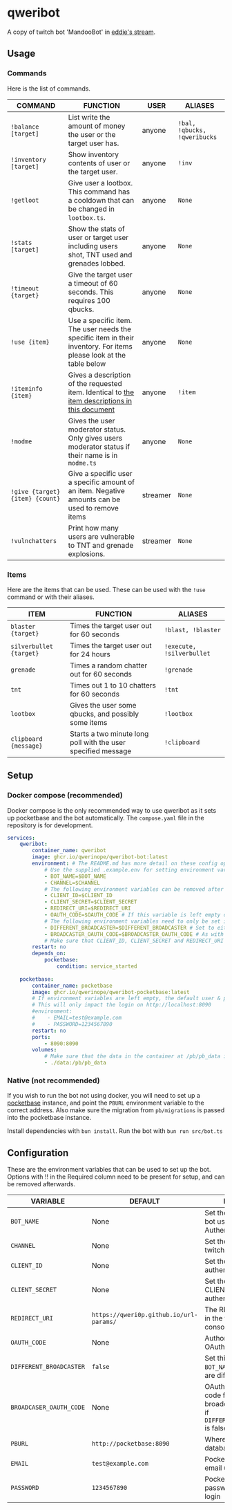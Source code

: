 # qweribot

A copy of twitch bot 'MandooBot' in [eddie's stream](https://twitch.tv/eddie).

## Usage

### Commands

Here is the list of commands.

COMMAND|FUNCTION|USER|ALIASES
-|-|-|-
`!balance [target]`|List write the amount of money the user or the target user has.|anyone|`!bal, !qbucks, !qweribucks`
`!inventory [target]`|Show inventory contents of user or the target user.|anyone|`!inv`
`!getloot`|Give user a lootbox. This command has a cooldown that can be changed in `lootbox.ts`.|anyone|`None`
`!stats [target]`|Show the stats of user or target user including users shot, TNT used and grenades lobbed.|anyone|`None`
`!timeout {target}`|Give the target user a timeout of 60 seconds. This requires 100 qbucks.|anyone|`None`
`!use {item}`|Use a specific item. The user needs the specific item in their inventory. For items please look at the table below|anyone|`None`
`!iteminfo {item}`|Gives a description of the requested item. Identical to [the item descriptions in this document](#items)|anyone|`!item`
`!modme`|Gives the user moderator status. Only gives users moderator status if their name is in `modme.ts`|anyone|`None`
`!give {target} {item} {count}`|Give a specific user a specific amount of an item. Negative amounts can be used to remove items|streamer|`None`
`!vulnchatters`|Print how many users are vulnerable to TNT and grenade explosions.|streamer|`None`

### Items

Here are the items that can be used.
These can be used with the `!use` command or with their aliases.

ITEM|FUNCTION|ALIASES
-|-|-
`blaster {target}`|Times the target user out for 60 seconds|`!blast, !blaster`
`silverbullet {target}`|Times the target user out for 24 hours|`!execute, !silverbullet`
`grenade`|Times a random chatter out for 60 seconds|`!grenade`
`tnt`|Times out 1 to 10 chatters for 60 seconds|`!tnt`
`lootbox`|Gives the user some qbucks, and possibly some items|`!lootbox`
`clipboard {message}`|Starts a two minute long poll with the user specified message|`!clipboard`

## Setup

### Docker compose (recommended)

Docker compose is the only recommended way to use qweribot as it sets up pocketbase and the bot automatically.
The `compose.yaml` file in the repository is for development.

```yaml
services:
    qweribot:
        container_name: qweribot
        image: ghcr.io/qwerinope/qweribot-bot:latest
        environment: # The README.md has more detail on these config options
            # Use the supplied .example.env for setting environment variables
            - BOT_NAME=$BOT_NAME
            - CHANNEL=$CHANNEL
            # The following environment variables can be removed after first setup
            - CLIENT_ID=$CLIENT_ID
            - CLIENT_SECRET=$CLIENT_SECRET
            - REDIRECT_URI=$REDIRECT_URI
            - OAUTH_CODE=$OAUTH_CODE # If this variable is left empty on starting, the bot will direct the user to a URL where the OAuth code can be obtained
            # The following environment variables need to only be set if the bot user and the streamer are not using the same account
            - DIFFERENT_BROADCASTER=$DIFFERENT_BROADCASTER # Set to either true or false
            - BROADCASTER_OAUTH_CODE=$BROADCASTER_OAUTH_CODE # As with OAUTH_CODE, leave empty for instructions
            # Make sure that CLIENT_ID, CLIENT_SECRET and REDIRECT_URI are still set when enabling DIFFERENT_BROADCASTER after first setup
        restart: no
        depends_on:
            pocketbase:
                condition: service_started
    
    pocketbase:
        container_name: pocketbase
        image: ghcr.io/qwerinope/qweribot-pocketbase:latest
        # If environment variables are left empty, the default user & password will be: test@example.com and 1234567890
        # This will only impact the login on http://localhost:8090
        #environment:
        #    - EMAIL=test@example.com
        #    - PASSWORD=1234567890
        restart: no
        ports:
            - 8090:8090
        volumes:
            # Make sure that the data in the container at /pb/pb_data is persistent
            - ./data:/pb/pb_data
```

### Native (not recommended)

If you wish to run the bot not using docker, you will need to set up a [pocketbase](https://pocketbase.io) instance, and point the `PBURL` environment variable to the correct address.
Also make sure the migration from `pb/migrations` is passed into the pocketbase instance.

Install dependencies with `bun install`.
Run the bot with `bun run src/bot.ts`

## Configuration

These are the environment variables that can be used to set up the bot.
Options with :bangbang: in the Required column need to be present for setup, and can be removed afterwards.

VARIABLE|DEFAULT|FUNCTION|REQUIRED
-|-|-|-
`BOT_NAME`|None|Set the name of the bot user for Authentification|:white_check_mark:
`CHANNEL`|None| Set the name of the twitch channel to join|:white_check_mark:
`CLIENT_ID`|None|Set the CLIENT_ID to authenticate the bot|:bangbang:
`CLIENT_SECRET`|None|Set the CLIENT_SECRET to authenticate the bot|:bangbang:
`REDIRECT_URI`|`https://qweri0p.github.io/url-params/`|The REDIRECT_URI set in the twitch dev console|:bangbang:
`OAUTH_CODE`|None|Authorization code for OAuth|:bangbang:
`DIFFERENT_BROADCASTER`|`false`|Set this to true when `BOT_NAME` and `CHANNEL` are different.|:white_check_mark:
`BROADCASER_OAUTH_CODE`|None|OAuth authorization code for the broadcaster (ignored if `DIFFERENT_BROADCASTER` is false)|:bangbang:
`PBURL`|`http://pocketbase:8090`|Where the pocketbase database is found|:x:
`EMAIL`|`test@example.com`|Pocketbase Admin UI email used for login|:x:
`PASSWORD`|`1234567890`|Pocketbase Admin UI password used for login|:x:
